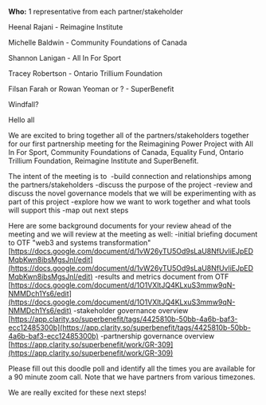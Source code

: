 
**Who:** 1 representative from each partner/stakeholder

Heenal Rajani - Reimagine Institute

Michelle Baldwin - Community Foundations of Canada

Shannon Lanigan - All In For Sport

Tracey Robertson - Ontario Trillium Foundation

Filsan Farah or Rowan Yeoman or ? - SuperBenefit

Windfall?

Hello all

We are excited to bring together all of the partners/stakeholders together for our first partnership meeting for the Reimagining Power Project with All In For Sport, Community Foundations of Canada, Equality Fund, Ontario Trillium Foundation, Reimagine Institute and SuperBenefit.

The intent of the meeting is to  -build connection and relationships among the partners/stakeholders -discuss the purpose of the project -review and discuss the novel governance models that we will be experimenting with as part of this project -explore how we want to work together and what tools will support this -map out next steps

Here are some background documents for your review ahead of the meeting and we will review at the meeting as well: -initial briefing document to OTF "web3 and systems transformation" [https://docs.google.com/document/d/1vW26yTU5Od9sLaU8NfUvliEJpEDMqbKwn8ibsMgsJnI/edit](https://docs.google.com/document/d/1vW26yTU5Od9sLaU8NfUvliEJpEDMqbKwn8ibsMgsJnI/edit) -results and metrics document from OTF [https://docs.google.com/document/d/1O1VXltJQ4KLxuS3mmw9qN-NMMDch1Ys6/edit](https://docs.google.com/document/d/1O1VXltJQ4KLxuS3mmw9qN-NMMDch1Ys6/edit) -stakeholder governance overview [https://app.clarity.so/superbenefit/tags/4425810b-50bb-4a6b-baf3-ecc12485300b](https://app.clarity.so/superbenefit/tags/4425810b-50bb-4a6b-baf3-ecc12485300b) -partnership governance overview [https://app.clarity.so/superbenefit/work/GR-309](https://app.clarity.so/superbenefit/work/GR-309)

Please fill out this doodle poll and identify all the times you are available for a 90 minute zoom call. Note that we have partners from various timezones.

We are really excited for these next steps!